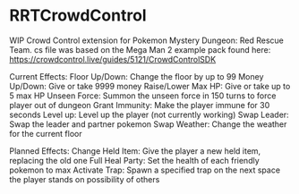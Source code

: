 # RRTCrowdControl
WIP Crowd Control extension for Pokemon Mystery Dungeon: Red Rescue Team. 
cs file was based on the Mega Man 2 example pack found here: https://crowdcontrol.live/guides/5121/CrowdControlSDK

Current Effects:
Floor Up/Down: Change the floor by up to 99
Money Up/Down: Give or take 9999 money
Raise/Lower Max HP: Give or take up to 5 max HP
Unseen Force: Summon the unseen force in 150 turns to force player out of dungeon
Grant Immunity: Make the player immune for 30 seconds
Level up: Level up the player (not currently working)
Swap Leader: Swap the leader and partner pokemon
Swap Weather: Change the weather for the current floor

Planned Effects:
Change Held Item: Give the player a new held item, replacing the old one
Full Heal Party: Set the health of each friendly pokemon to max
Activate Trap: Spawn a specified trap on the next space the player stands on
possibility of others 

